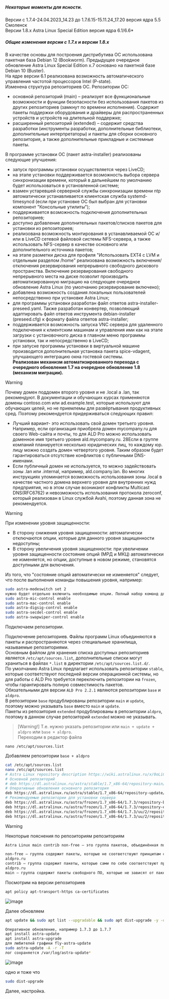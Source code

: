 ##### Некоторые моменты для ясности.

Версии с 1.7.4-24.04.2023_14.23 до 1.7.6.15-15.11.24_17.20 версия ядра 5.5 Смоленск <br>
Версии 1.8.х	Astra Linux Special Edition	версия ядра 6.1/6.6*

##### Общие изменения версии с 1.7.x и версии 1.8.x<br>
В качестве основы для построения дистрибутива ОС использована пакетная база Debian 12 (Bookworm). Предыдущее очередное обновление Astra Linux Special Edition x.7 основано на пакетной базе Debian 10 (Buster).<br>
На ядре версии 6.1 реализована возможность автоматического управления частотой процессоров Intel (P-state).<br>
Изменена структура репозиториев ОС. Репозитории ОС:<br>
- основной репозиторий (main) – реализует все функциональные возможности и функции безопасности без использования пакетов из других репозиториев (замкнут по времени исполнения). Содержит пакеты поддержки оборудования и драйверы для распространенных устройств и устройств на длительной поддержке;
- расширенный репозиторий (extended) – содержит средства разработки (инструменты разработки, дополнительные библиотеки, дополнительные интерпретаторы) и пакеты для сборки основного репозитория, а также дополнительные прикладные и системные пакеты.<br>

В программе установки ОС (пакет astra-installer) реализованы следующие улучшения:
- запуск программы установки осуществляется через LiveCD;
- на этапе установки поддерживается возможность выбора сервера синхронизации времени, который в дальнейшем по умолчанию будет использоваться в установленной системе;
- взамен устаревшей серверной службы синхронизации времени ntp автоматически устанавливается клиентская служба  systemd-timesyncd (если при установке ОС был выбран для установки компонент "Консольные утилиты");
- поддерживается возможность подключения дополнительных репозиториев;
- доступно добавление дополнительных пакетов/списков пакетов для установки из репозиториев;
- реализована возможность монтирования в устанавливаемой ОС и/или в LiveCD сетевой файловой системы NFS-сервера, а также использовать NFS-сервер в качестве основного или дополнительного источника пакетов;
- на этапе разметки диска для профиля "Использовать EXT4 с LVM и отдельным разделом /home" реализована возможность включения/отключения резервирования непрерывного свободного дискового пространства. Включение резервирования свободного непрерывного места на диске позволит производить автоматизированную миграцию на следующее очередное обновление Astra Linux (по умолчанию резервирование включено);
- добавлена возможность создания локальных пользователей непосредственно при установке Astra Linux;
- для программы установки разработан файл ответов astra-installer-preseed.yaml. Также разработан конвертер, позволяющий адаптировать файл ответов инструмента debian-installer (preseed.cfg) к формату файла ответов astra-installer;
- поддерживается возможность запуска VNC сервера для удаленного подключения к клиентским машинам и управления ими как на этапе загрузки с установочного диска в главном меню программы установки, так и непосредственно в LiveCD;
- при запуске программы установки в виртуальной машине производится дополнительная установка пакета spice-vdagent, улучшающего интеграцию окна гостевой системы.<br>
**Реализован механизм автоматизированного перехода с очередного обновления 1.7 на очередное обновление 1.8 (механизм миграции).**

>[!Warning]
>Почему домен поддомен второго уровня и не .local а .lan, так рекомендуют. 
В документации и обучающих курсах применяются домены contoso.com или ad.example.test, которые используют для обучающих целей, но не приемлемы для развёртывания продуктивных сред. 
Поэтому рекомендуется придерживаться следующих правил: 
- Лучший вариант- это использовать свой домен третьего уровня. Например, если организация приобрела домен mycompany.ru для своего Web-сайта и почты, то для ALD Pro можно использовать доменное имя третьего уровня ald.mycompany.ru. 28Если в группе компаний планируется несколько юридических лиц, то каждому юр. лицу можно создать домен четвертого уровня. 
Таким образом будет гарантироваться отсутствие конфликтов с публичными DNS-именами.
- Если публичный домен не используется, то можно задействовать зоны .lan или .internal, например, ald.company.lan. Во многих инструкциях упоминается возможность использования зоны .local в качестве частного домена верхнего уровня для внутренних нужд предприятия, но в этом случае возникают конфликты Multicast DNS(RFC6762) и невозможность использования протокола zeroconf, который реализован в Linux службой Avahi, поэтому данная зона не рекомендуется.

>[!Warning]
>При изменении уровня защищенности:
- В сторону снижения уровня защищенности: автоматически отключаются опции, которые для данного уровня защищенности недоступны;
- В сторону увеличения уровня защищенности: при увеличении уровня защищенности состояние опций (МРД и МКЦ) автоматически не изменяется, но опции, доступные в новом режиме, становятся доступными для включения.

Из того, что "состояние опций автоматически не изменяется"  следует, что после выполнения команды повышения уровня, например: 
```bash
sudo astra-modeswitch set 2
нужно будет отдельно включить необходимые опции. Полный набор команд для включения всех опций:
sudo astra-mic-control enable
sudo astra-mac-control enable
sudo astra-digsig-control enable
sudo astra-secdel-control enable
sudo astra-swapwiper-control enable
```



Подключаем репозитории.

Подключение репозиториев. Файлы программ Linux объединяются в пакеты и распространяются через специальные хранилища, называемые репозиториями.<br> 
Основным файлом для хранения списка доступных репозиториев является ``/etc/apt/sources.list``, дополнительные списки могут храниться в файлах ``*.list`` в директории ``/etc/apt/sources.list.d/``.<br> 
По умолчанию Astra Linux предлагает использовать репозитории ``stable``, которые соответствуют последней версии операционной системы, но для работы с ALD Pro требуется переключить репозитории на ``frozen``, чтобы гарантировать полную совместимость пакетов.<br> 
Обязательными для версии ``ALD Pro 2.2.1`` являются репозитории ``base`` и ``aldpro``.<br> 
В репозитории ``base`` продублированы репозитории ``main`` и ``update``, поэтому можно указывать ``base`` вместо ``main`` и ``update``.<br> 
Пакеты из репозитория ``extended`` продублированы в репозитории ``aldpro``, поэтому в данном случае репозиторий ``extended`` можно не указывать. <br>
>[Warning!]
>Т.е. нужно указать репозитории или ``main + update + aldpro`` или ``base + aldpro``.<br>
Переходим в редактор файла

``nano /etc/apt/sources.list``

Добавляем репозитории ``base + aldpro``
```bash
cat /etc/apt/sources.list
nano /etc/apt/sources.list
# Astra Linux repository description https://wiki.astralinux.ru/x/0oLiC
# Основной репозиторий
# deb https://dl.astralinux.ru/astra/stable/1.7_x86-64/repository-main/     1.7_x86-64 main contrib non-free
# Оперативные обновления основного репозитория
deb https://dl.astralinux.ru/astra/stable/1.7_x86-64/repository-update/   1.7_x86-64 main contrib non-free
# Рекомендуемые репозитории для установки сервера
deb https://dl.astralinux.ru/astra/frozen/1.7_x86-64/1.7.3/repository-base/          1.7_x86-64 main contrib non-free
deb https://dl.astralinux.ru/astra/frozen/1.7_x86-64/1.7.3/repository-extended/      1.7_x86-64 main contrib non-free
deb https://dl.astralinux.ru/astra/frozen/1.7_x86-64/1.7.3/uu/2/repository-base/     1.7_x86-64 main contrib non-free
deb https://dl.astralinux.ru/astra/frozen/1.7_x86-64/1.7.3/uu/2/repository-extended/ 1.7_x86-64 main contrib non-free
```
>[!Warning]
>Некоторые пояснения по репозиториям репозиториям
```bash
Astra Linux main contrib non-free — это группа пакетов, объединённая по условиям использования:

non-free — группа содержит пакеты, которые не соответствуют принципам свободного ПО, имеют патенты или другие юридические ограничения; 
aldpro.ru
contrib — группа содержит пакеты, которые сами по себе соответствуют принципам свободного ПО, но зависят от пакетов из группы «non-free» (то есть не могут без них работать); 
aldpro.ru
main — группа содержит пакеты свободного ПО, которые не зависят от пакетов из групп «contrib» и «non-free». 
```
Посмотрим на версии репозиториев
```bash
apt policy apt-transport-https ca-certificates 
```
![image](https://github.com/user-attachments/assets/1e243c26-a050-400d-a168-748549607a79)

Далее обновляем
```bash
apt update && sudo apt list --upgradable && sudo apt dist-upgrade -y -o Dpkg::Options::=--force-confnew

Оперативное обновление, например 1.7.3 до 1.7.7
apt install astra-update
apt install astra-upgrade
для любителей графики fly-astra-update
sudo astra-update -A -r -T
лог сохраняется /var/log/astra-update*
```
![image](https://github.com/user-attachments/assets/081d05dc-5a0c-4814-80ae-07a2f7adb59c)

одно и тоже что
```bash
sudo dist-upgrade
```
Далее, настройка.
